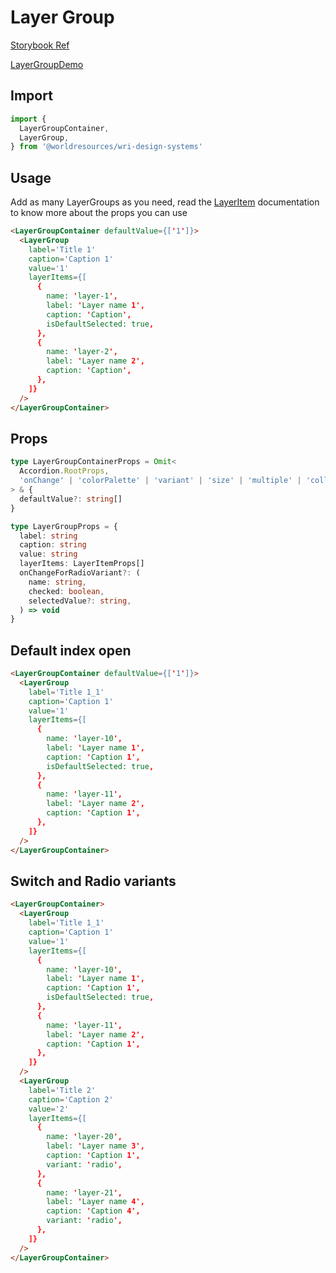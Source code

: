 # Layer Group

[Storybook Ref](https://wri.github.io/wri-design-systems/?path=/docs/geospatial-layers-layer-group--docs)

[LayerGroupDemo](https://github.com/wri/wri-design-systems/blob/main/src/components/Layer/LayerGroup/LayerGroupDemo.tsx)

## Import

```js
import {
  LayerGroupContainer,
  LayerGroup,
} from '@worldresources/wri-design-systems'
```

## Usage

Add as many LayerGroups as you need, read the [LayerItem](https://github.com/wri/wri-design-systems/tree/main/src/components/Layer/LayerItem) documentation to know more about the props you can use

```html
<LayerGroupContainer defaultValue={['1']}>
  <LayerGroup
    label='Title 1'
    caption='Caption 1'
    value='1'
    layerItems={[
      {
        name: 'layer-1',
        label: 'Layer name 1',
        caption: 'Caption',
        isDefaultSelected: true,
      },
      {
        name: 'layer-2',
        label: 'Layer name 2',
        caption: 'Caption',
      },
    ]}
  />
</LayerGroupContainer>
```

## Props

```ts
type LayerGroupContainerProps = Omit<
  Accordion.RootProps,
  'onChange' | 'colorPalette' | 'variant' | 'size' | 'multiple' | 'collapsible'
> & {
  defaultValue?: string[]
}
```

```ts
type LayerGroupProps = {
  label: string
  caption: string
  value: string
  layerItems: LayerItemProps[]
  onChangeForRadioVariant?: (
    name: string,
    checked: boolean,
    selectedValue?: string,
  ) => void
}
```

## Default index open

```html
<LayerGroupContainer defaultValue={['1']}>
  <LayerGroup
    label='Title 1_1'
    caption='Caption 1'
    value='1'
    layerItems={[
      {
        name: 'layer-10',
        label: 'Layer name 1',
        caption: 'Caption 1',
        isDefaultSelected: true,
      },
      {
        name: 'layer-11',
        label: 'Layer name 2',
        caption: 'Caption 1',
      },
    ]}
  />
</LayerGroupContainer>
```

## Switch and Radio variants

```html
<LayerGroupContainer>
  <LayerGroup
    label='Title 1_1'
    caption='Caption 1'
    value='1'
    layerItems={[
      {
        name: 'layer-10',
        label: 'Layer name 1',
        caption: 'Caption 1',
        isDefaultSelected: true,
      },
      {
        name: 'layer-11',
        label: 'Layer name 2',
        caption: 'Caption 1',
      },
    ]}
  />
  <LayerGroup
    label='Title 2'
    caption='Caption 2'
    value='2'
    layerItems={[
      {
        name: 'layer-20',
        label: 'Layer name 3',
        caption: 'Caption 1',
        variant: 'radio',
      },
      {
        name: 'layer-21',
        label: 'Layer name 4',
        caption: 'Caption 4',
        variant: 'radio',
      },
    ]}
  />
</LayerGroupContainer>
```
